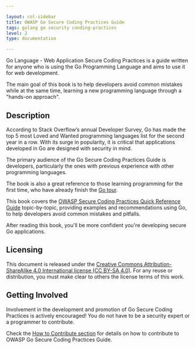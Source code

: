 ```yaml
---

layout: col-sidebar
title: OWASP Go Secure Coding Practices Guide
tags: golang go security conding-practices
level: 2
type: documentation

---
```


Go Language - Web Application Secure Coding Practices is a guide written for
anyone who is using the Go Programming Language and aims to use it for web
development.

The main goal of this book is to help developers avoid common mistakes while at
the same time, learning a new programming language through a "hands-on
approach".

## Description

According to Stack Overflow’s annual Developer Survey, Go has made the top 5
most Loved and Wanted programming languages list for the second year in a row.
With its surge in popularity, it is critical that applications developed in Go
are designed with security in mind.

The primary audience of the Go Secure Coding Practices Guide is developers,
particularly the ones with previous experience with other programming languages.

The book is also a great reference to those learning programming for the first
time, who have already finish the [Go tour][0].

This book covers the [OWASP Secure Coding Practices Quick Reference Guide][1]
topic-by-topic, providing examples and recommendations using Go, to help
developers avoid common mistakes and pitfalls.

After reading this book, you'll be more confident you're developing secure Go
applications.

## Licensing

This document is released under the [Creative Commons Attribution-ShareAlike 4.0
International license (CC BY-SA 4.0)][2]. For any reuse or distribution, you
must make clear to others the license terms of this work.

## Getting Involved

Involvement in the development and promotion of Go Secure Coding Practices is
actively encouraged! You do not have to be a security expert or a programmer to
contribute.

Check the [How to Contribute section][3] for details on how to contribute to
OWASP Go Secure Coding Practices Guide. 

[0]: https://tour.golang.org/list
[1]: https://owasp.org/www-project-secure-coding-practices-quick-reference-guide/
[2]: https://creativecommons.org/licenses/by-sa/4.0/
[3]: https://github.com/OWASP/Go-SCP/blob/master/CONTRIBUTING.md

